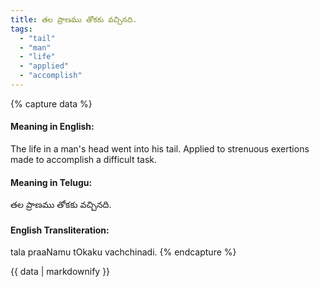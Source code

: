 ```yaml
---
title: తల ప్రాణము తోకకు వచ్చినది.
tags:
  - "tail"
  - "man"
  - "life"
  - "applied"
  - "accomplish"
---
```


{% capture data %}
#### Meaning in English:
The life in a man's head went into his tail.
Applied to strenuous exertions made to accomplish a difficult task.

#### Meaning in Telugu:
తల ప్రాణము తోకకు వచ్చినది.

#### English Transliteration:
tala praaNamu tOkaku vachchinadi.
{% endcapture %}

<div class="notice">{{ data | markdownify }}</div>

